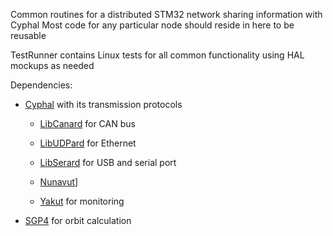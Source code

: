 Common routines for a distributed STM32 network sharing information with Cyphal
Most code for any particular node should reside in here to be reusable

TestRunner contains Linux tests for all common functionality using HAL mockups as needed

Dependencies:
- [Cyphal](https://opencyphal.org/) with its transmission protocols
    - [LibCanard](https://github.com/OpenCyphal/libcanard) for CAN bus
    - [LibUDPard](https://github.com/OpenCyphal/libudpard) for Ethernet
    - [LibSerard](https://github.com/coderkalyan/libserard/tree/v0-impl) for USB and serial port
    - [Nunavut](https://github.com/OpenCyphal/nunavut)]

    - [Yakut](https://github.com/OpenCyphal/yakut) for monitoring

- [SGP4](https://github.com/CelesTrak/fundamentals-of-astrodynamics/tree/main/software/cpp/SGP4) for orbit calculation

